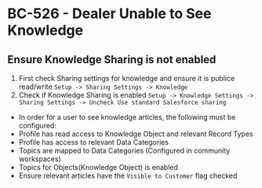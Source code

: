 # BC-526 - Dealer Unable to See Knowledge

## Ensure Knowledge Sharing is not enabled

1. First  check Sharing settings for knowledge and ensure it is publice read/write
   `Setup -> Sharing Settings -> Knowledge`
2. Check if Knowledge Sharing is enabled `Setup -> Knowledge Settings -> Sharing Settings -> Uncheck Use standard Salesforce sharing`

- In order for a user to see knowledge articles, the following must be configured:
- Profile has read access to Knowledge Object and relevant Record Types
- Profile has access to relevant Data Categories
- Topics are mapped to Data Categories (Configured in community workspaces)
- Topics for Objects(Knowledge Object) is enabled
- Ensure relevant articles have the `Visible to Customer` flag checked